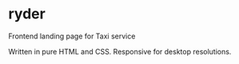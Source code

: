 # ryder
Frontend landing page for Taxi service

Written in pure HTML and CSS. Responsive for desktop resolutions.